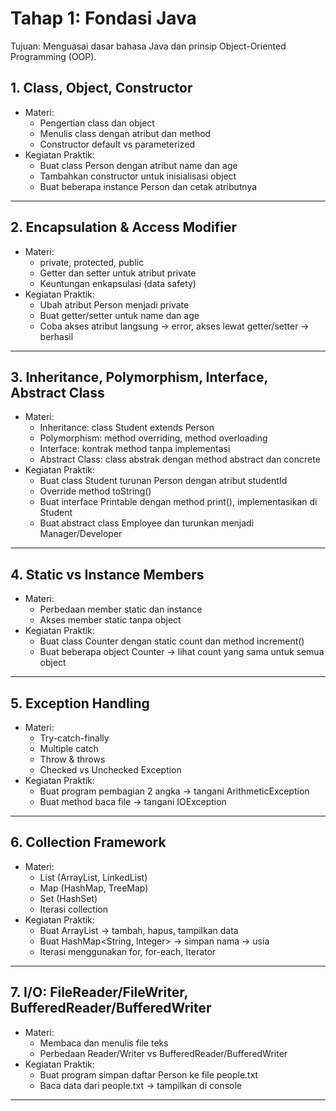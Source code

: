 # Tahap 1: Fondasi Java
Tujuan: Menguasai dasar bahasa Java dan prinsip Object-Oriented Programming (OOP).

## 1. Class, Object, Constructor
- Materi:
    - Pengertian class dan object
    - Menulis class dengan atribut dan method
    - Constructor default vs parameterized
- Kegiatan Praktik:
    - Buat class Person dengan atribut name dan age
    - Tambahkan constructor untuk inisialisasi object
    - Buat beberapa instance Person dan cetak atributnya

---

## 2. Encapsulation & Access Modifier
- Materi:
    - private, protected, public
    - Getter dan setter untuk atribut private
    - Keuntungan enkapsulasi (data safety)
- Kegiatan Praktik:
    - Ubah atribut Person menjadi private
    - Buat getter/setter untuk name dan age
    - Coba akses atribut langsung → error, akses lewat getter/setter → berhasil

---

## 3. Inheritance, Polymorphism, Interface, Abstract Class
- Materi:
    - Inheritance: class Student extends Person
    - Polymorphism: method overriding, method overloading
    - Interface: kontrak method tanpa implementasi
    - Abstract Class: class abstrak dengan method abstract dan concrete
- Kegiatan Praktik:
    - Buat class Student turunan Person dengan atribut studentId
    - Override method toString()
    - Buat interface Printable dengan method print(), implementasikan di Student
    - Buat abstract class Employee dan turunkan menjadi Manager/Developer

---

## 4. Static vs Instance Members
- Materi:
    - Perbedaan member static dan instance
    - Akses member static tanpa object
- Kegiatan Praktik:
    - Buat class Counter dengan static count dan method increment()
    - Buat beberapa object Counter → lihat count yang sama untuk semua object

---

## 5. Exception Handling
- Materi:
    - Try-catch-finally
    - Multiple catch
    - Throw & throws
    - Checked vs Unchecked Exception
- Kegiatan Praktik:
    - Buat program pembagian 2 angka → tangani ArithmeticException
    - Buat method baca file → tangani IOException

---

## 6. Collection Framework
- Materi:
    - List (ArrayList, LinkedList)
    - Map (HashMap, TreeMap)
    - Set (HashSet)
    - Iterasi collection
- Kegiatan Praktik:
    - Buat ArrayList<Person> → tambah, hapus, tampilkan data
    - Buat HashMap<String, Integer> → simpan nama → usia
    - Iterasi menggunakan for, for-each, Iterator

---

## 7. I/O: FileReader/FileWriter, BufferedReader/BufferedWriter
- Materi:
    - Membaca dan menulis file teks
    - Perbedaan Reader/Writer vs BufferedReader/BufferedWriter
- Kegiatan Praktik:
    - Buat program simpan daftar Person ke file people.txt
    - Baca data dari people.txt → tampilkan di console

---
